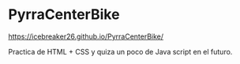 # PyrraCenterBike
https://icebreaker26.github.io/PyrraCenterBike/


Practica de HTML + CSS y quiza un poco de Java script en el futuro.
